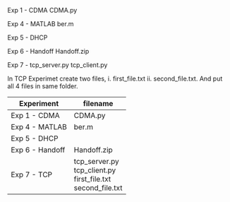 Exp 1 - CDMA                   CDMA.py

Exp 4 - MATLAB                 ber.m

Exp 5 - DHCP

Exp 6 - Handoff                Handoff.zip

Exp 7 -                        tcp_server.py 
                               tcp_client.py

  In TCP Experimet create two files,
  i. first_file.txt
  ii. second_file.txt. 
  And put all 4 files in same folder.

 | Experiment     | filename        |
|-----------------|-----------------|
| Exp 1 - CDMA    | CDMA.py         |
| Exp 4 - MATLAB     | ber.m     |
| Exp 5 - DHCP    | |
| Exp 6 - Handoff  |  Handoff.zip  |
| Exp 7 - TCP  | tcp_server.py<br>tcp_client.py<br>first_file.txt<br>second_file.txt   |


  
